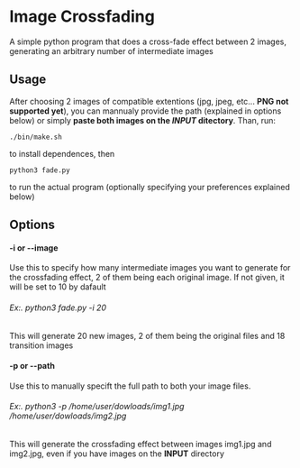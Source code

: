 # Image Crossfading
A simple python program that does a cross-fade effect between 2 images, generating an arbitrary number of intermediate images

## Usage
After choosing 2 images of compatible extentions (jpg, jpeg, etc... **PNG not supported yet**), you can mannualy provide the path (explained in options below) or simply **paste both images on the *INPUT*  ditectory**. Than, run:

`./bin/make.sh` 

to install dependences, then

`python3 fade.py`

to run the actual program (optionally specifying your preferences explained below)

## Options
#### -i or --image
Use this to specify how many intermediate images you want to generate for the crossfading effect, 2 of them being each original image. 
If not given, it will be set to 10 by dafault

###### Ex:. python3 fade.py -i 20
This will generate 20 new images, 2 of them being the original files and 18 transition images

#### -p or --path
Use this to manually specift the full path to both your image files.

###### Ex:. python3 -p /home/user/dowloads/img1.jpg /home/user/dowloads/img2.jpg
This will generate the crossfading effect between images img1.jpg and img2.jpg, even if you have images on the **INPUT** directory



